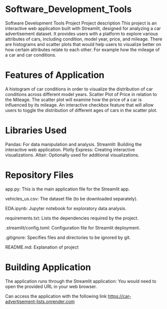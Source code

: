 # Software_Development_Tools
Software Development Tools Project
Project description
This project is an interactive web application built with Streamlit, designed for analyzing a car advertisement dataset. It provides users with a platform to explore various attributes of cars, including condition, model year, price, and mileage. There are histograms and scatter plots that would help users to visualize better on how certain attributes relate to each other. For example how the mileage of a car and car conditions.

# Features of Application
A histogram of car conditions in order to visualize the distribution of car conditions across different model years.
Scatter Plot of Price in relation to the Mileage. The scatter plot will examine how the price of a car is influenced by its mileage.
An interactive checkbox feature that will allow users to toggle the distribution of different ages of cars in the scatter plot.

# Libraries Used
Pandas: For data manipulation and analysis.
Streamlit: Building the interactive web application.
Plotly Express: Creating interactive visualizations.
Altair: Optionally used for additional visualizations.

# Repository Files

app.py: This is the main application file for the Streamlit app.

vehicles_us.csv: The dataset file (to be downloaded separately).

EDA.ipynb: Jupyter notebook for exploratory data analysis.

requirements.txt: Lists the dependencies required by the project.

.streamlit/config.toml: Configuration file for Streamlit deployment.

.gitignore: Specifies files and directories to be ignored by git.

README.md: Explanation of project

# Building Application
The application runs through the Streamlit application:
You would need to open the provided URL in your web browser.

Can access the application with the following link https://car-advertisement-lists.onrender.com

